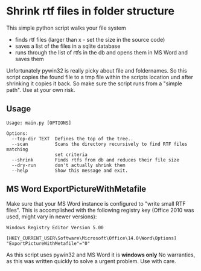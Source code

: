 # Shrink rtf files in folder structure

This simple python script walks your file system 
 - finds rtf files (larger than x - set the size in the source code)
 - saves a list of the files in a sqlite database
 - runs through the list of rtfs in the db and opens them in MS Word and saves them

 Unfortunately pywin32 is really picky about file and foldernames. So this script copies the found file to a tmp file within the scripts location und after shrinking it copies it back.
 So make sure the script runs from a "simple path". Use at your own risk.

 ## Usage

````
Usage: main.py [OPTIONS]

Options:
  --top-dir TEXT  Defines the top of the tree..
  --scan          Scans the directory recursively to find RTF files matching
                  set criteria
  --shrink        Finds rtfs from db and reduces their file size
  --dry-run       don't actually shrink them
  --help          Show this message and exit.
````


 ## MS Word ExportPictureWithMetafile

 Make sure that your MS Word instance is configured to "write small RTF files".
 This is accomplished with the following registry key (Office 2010 was used, might vary in newer versions):

 ````
Windows Registry Editor Version 5.00

[HKEY_CURRENT_USER\Software\Microsoft\Office\14.0\Word\Options]
"ExportPictureWithMetafile"="0"

 ````

 As this script uses pywin32 and MS Word it is **windows only**
 No warranties, as this was written quickly to solve a urgent problem. Use with care.